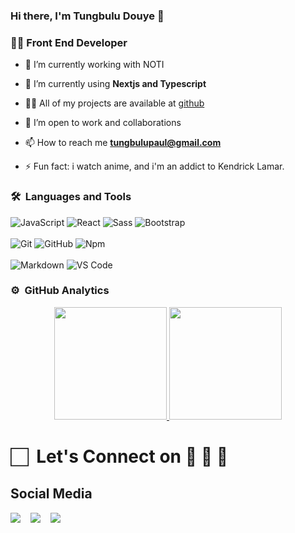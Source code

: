 ### Hi there, I'm Tungbulu Douye 👋

<!--
**Tun-Dev/Tun-Dev** is a ✨ _special_ ✨ repository because its `README.md` (this file) appears on your GitHub profile.

Here are some ideas to get you started:

- 🔭 I’m currently working on ...
- 🌱 I’m currently learning ...
- 👯 I’m looking to collaborate on ...
- 🤔 I’m looking for help with ...
- 💬 Ask me about ...
- 📫 How to reach me: ...
- 😄 Pronouns: ...
- ⚡ Fun fact: ...
-->

<h3>👨‍💻 Front End Developer </h3>

- 🔭 I’m currently working with NOTI

- 🌱 I’m currently using **Nextjs and Typescript**

- 👨‍💻 All of my projects are available at [github](https://github.com/tun-dev?tab=repositories)

- 👯 I’m open to work and collaborations

- 📫 How to reach me **tungbulupaul@gmail.com**

- ⚡ Fun fact: i watch anime, and i'm an addict to Kendrick Lamar.


### 🛠 &nbsp;Languages and Tools

![JavaScript](https://img.shields.io/badge/-JavaScript-%23F7DF1C?style=for-the-badge&logo=javascript&logoColor=000000&labelColor=%23F7DF1C&color=%23FFCE5A)
![React](https://img.shields.io/badge/-React-61DAFB?style=for-the-badge&logo=react&logoColor=ffffff)
![Sass](https://img.shields.io/badge/-Sass-%23CC6699?style=for-the-badge&logo=sass&logoColor=ffffff)
![Bootstrap](https://img.shields.io/badge/Bootstrap-563D7C?style=for-the-badge&logo=bootstrap&logoColor=white)
<br>
<br>
![Git](https://img.shields.io/badge/-Git-%23F05032?style=for-the-badge&logo=git&logoColor=%23ffffff)
![GitHub](https://img.shields.io/badge/-GitHub-181717?style=for-the-badge&logo=github)
![Npm](https://img.shields.io/badge/-npm-CB3837?style=for-the-badge&logo=npm)
<br>
<br>
![Markdown](https://img.shields.io/badge/Markdown-000000?style=for-the-badge&logo=markdown&logoColor=white)
![VS Code](http://img.shields.io/badge/-VS%20Code-007ACC?style=for-the-badge&logo=visual-studio-code&logoColor=ffffff)
<br/>

### ⚙️ &nbsp;GitHub Analytics

<p align="center">
<a href="https://github.com/tun-dev">
<img height="180em" src="https://github-readme-stats-eight-theta.vercel.app/api?username=tun-dev&show_icons=true&theme=algolia&include_all_commits=true&count_private=true"/>
<img height="180em" src="https://github-readme-stats-eight-theta.vercel.app/api/top-langs/?username=tun-dev&layout=compact&langs_count=8&theme=algolia"/>
</a>
</p>

#  🏻&nbsp; Let's Connect on 👨 🤝 👩 


## Social Media
<p>
 <a href="mailto:tungbulupaul@gmail.com"><img
src="https://img.shields.io/badge/Gmail-D14836?style=for-the-badge&logo=gmail&logoColor=white"
/></a>
&nbsp;&nbsp;
<a href="https://twitter.com/tunzdev"><img src="https://img.shields.io/badge/Twitter-1DA1F2?style=for-the-badge&logo=twitter&logoColor=white"/></a> 
&nbsp;&nbsp;
<a href="https://www.linkedin.com/in/tungbulu-douye-939ab4182/"><img src="https://img.shields.io/badge/LinkedIn-1877F2?style=for-the-badge&logo=linkedin&logoColor=white"/></a>
&nbsp;&nbsp;
</p>  
